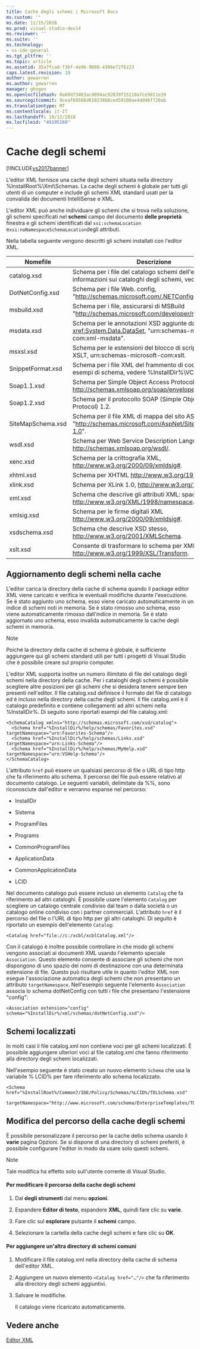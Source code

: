 ```yaml
---
title: Cache degli schemi | Microsoft Docs
ms.custom: ''
ms.date: 11/15/2016
ms.prod: visual-studio-dev14
ms.reviewer: ''
ms.suite: ''
ms.technology:
- vs-ide-general
ms.tgt_pltfrm: ''
ms.topic: article
ms.assetid: 35a7fcad-f3bf-4a96-9008-4306e7276223
caps.latest.revision: 10
author: gewarren
ms.author: gewarren
manager: ghogen
ms.openlocfilehash: 0a60d73463acd094ac92839f15110a7ce9811e39
ms.sourcegitcommit: 9ceaf69568d61023868ced59108ae4dd46f720ab
ms.translationtype: MT
ms.contentlocale: it-IT
ms.lasthandoff: 10/12/2018
ms.locfileid: "49195169"
---
```

# <a name="schema-cache"></a>Cache degli schemi
[!INCLUDE[vs2017banner](../includes/vs2017banner.md)]

  
L'editor XML fornisce una cache degli schemi situata nella directory %InstallRoot%\Xml\Schemas. La cache degli schemi è globale per tutti gli utenti di un computer e include gli schemi XML standard usati per la convalida dei documenti IntelliSense e XML.  
  
 L'editor XML può anche individuare gli schemi che si trova nella soluzione, gli schemi specificati nel **schemi** campo del documento **delle proprietà** finestra e gli schemi identificati dal `xsi:schemaLocation` e`xsi:noNamespaceSchemaLocation`degli attributi.  
  
 Nella tabella seguente vengono descritti gli schemi installati con l'editor XML.  
  
|Nomefile|Descrizione|  
|--------------|-----------------|  
|catalog.xsd|Schema per i file del catalogo schemi dell'editor XML. Per informazioni sui cataloghi degli schemi, vedere di seguito.|  
|DotNetConfig.xsd|Schema per i file Web. config, "http://schemas.microsoft.com/.NETConfiguration/v2.0".|  
|msbuild.xsd|Schema per i file, assicurarsi di MSBuild "http://schemas.microsoft.com/developer/msbuild/2003".|  
|msdata.xsd|Schema per le annotazioni XSD aggiunte dalla classe <xref:System.Data.DataSet>, "urn:schemas-microsoft-com:xml-msdata".|  
|msxsl.xsd|Schema per le estensioni del blocco di script Microsoft XSLT, urn:schemas-microsoft-com:xslt.|  
|SnippetFormat.xsd|Schema per i file XML del frammento di codice. Per esempi di schema, vedere %InstallDir%\VC#\Expansions.|  
|Soap1.1.xsd|Schema per Simple Object Access Protocol (SOAP) 1.1, http://schemas.xmlsoap.org/soap/envelope/.|  
|Soap1.2.xsd|Schema per il protocollo SOAP (Simple Object Access Protocol) 1.2.|  
|SiteMapSchema.xsd|Schema per il file XML di mappa del sito ASP.NET, "http://schemas.microsoft.com/AspNet/SiteMap-File-1.0".|  
|wsdl.xsd|Schema per Web Service Description Language, http://schemas.xmlsoap.org/wsdl/.|  
|xenc.xsd|Schema per la crittografia XML, http://www.w3.org/2000/09/xmldsig#.|  
|xhtml.xsd|Schema per XHTML http://www.w3.org/1999/xhtml.|  
|xlink.xsd|Schema per XLink 1.0, http://www.w3.org/1999/xlink.|  
|xml.xsd|Schema che descrive gli attributi XML: space e XML: lang, http://www.w3.org/XML/1998/namespace.|  
|xmlsig.xsd|Schema per le firme digitali XML http://www.w3.org/2000/09/xmldsig#.|  
|xsdschema.xsd|Schema che descrive XSD stesso, http://www.w3.org/2001/XMLSchema.|  
|xslt.xsd|Consente di trasformare lo schema per XML, http://www.w3.org/1999/XSL/Transform.|  
  
## <a name="updating-schemas-in-the-cache"></a>Aggiornamento degli schemi nella cache  
 L'editor carica la directory della cache di schema quando il package editor XML viene caricato e verifica le eventuali modifiche durante l'esecuzione. Se è stato aggiunto uno schema, esso viene caricato automaticamente in un indice di schemi noti in memoria. Se è stato rimosso uno schema, esso viene automaticamente rimosso dall'indice in memoria. Se è stato aggiornato uno schema, esso invalida automaticamente la cache degli schemi in memoria.  
  
> [!NOTE]
>  Poiché la directory della cache di schema è globale, è sufficiente aggiungere qui gli schemi standard utili per tutti i progetti di Visual Studio che è possibile creare sul proprio computer.  
  
 L'editor XML supporta inoltre un numero illimitato di file del catalogo degli schemi nella directory della cache. Per i cataloghi degli schemi è possibile scegliere altre posizioni per gli schemi che si desidera tenere sempre ben presenti nell'editor. Il file catalog.xsd definisce il formato del file di catalogo ed è incluso nella directory della cache degli schemi. Il file catalog.xml è il catalogo predefinito e contiene collegamenti ad altri schemi nella %InstallDir%. Di seguito sono riportati esempi del file catalog.xml:  
  
```  
<SchemaCatalog xmlns="http://schemas.microsoft.com/xsd/catalog">  
  <Schema href="%InstallDir%/help/schemas/Favorites.xsd" targetNamespace="urn:Favorites-Schema"/>  
  <Schema href="%InstallDir%/help/schemas/Links.xsd" targetNamespace="urn:Links-Schema"/>  
  <Schema href="%InstallDir%/help/schemas/MyHelp.xsd" targetNamespace="urn:VSHelp-Schema"/>  
</SchemaCatalog>  
```  
  
 L'attributo `href` può essere un qualsiasi percorso di file o URL di tipo http che fa riferimento allo schema. Il percorso del file può essere relativo al documento catalogo. Le seguenti variabili, delimitate da %%, sono riconosciute dall'editor e verranno espanse nel percorso:  
  
-   InstallDir  
  
-   Sistema  
  
-   ProgramFiles  
  
-   Programs  
  
-   CommonProgramFiles  
  
-   ApplicationData  
  
-   CommonApplicationData  
  
-   LCID  
  
 Nel documento catalogo può essere incluso un elemento `Catalog` che fa riferimento ad altri cataloghi. È possibile usare l'elemento `Catalog` per scegliere un catalogo centrale condiviso dal team o dalla società o un catalogo online condiviso con i partner commerciali. L'attributo `href` è il percorso del file o l'URL di tipo http per gli altri cataloghi. Di seguito è riportato un esempio dell'elemento `Catalog`:  
  
```  
<Catalog href="file://c:/xcbl/xcblCatalog.xml"/>  
```  
  
 Con il catalogo è inoltre possibile controllare in che modo gli schemi vengono associati ai documenti XML usando l'elemento speciale `Association`. Questo elemento consente di associare gli schemi che non dispongono di uno spazio dei nomi di destinazione con una determinata estensione di file. Questo può risultare utile in quanto l'editor XML non esegue l'associazione automatica degli schemi che non presentano un attributo `targetNamespace`. Nell'esempio seguente l'elemento `Association` associa lo schema dotNetConfig con tutti i file che presentano l'estensione "config":  
  
```  
<Association extension="config" schema="%InstallDir%/xml/schemas/dotNetConfig.xsd"/>  
```  
  
## <a name="localized-schemas"></a>Schemi localizzati  
 In molti casi il file catalog.xml non contiene voci per gli schemi localizzati. È possibile aggiungere ulteriori voci al file catalog.xml che fanno riferimento alla directory degli schemi localizzati.  
  
 Nell'esempio seguente è stato creato un nuovo elemento `Schema` che usa la variabile % LCID% per fare riferimento allo schema localizzato.  
  
```  
<Schema href="%InstallRoot%/Common7/IDE/Policy/Schemas/%LCID%/TDLSchema.xsd"  
  targetNamespace="http://www.microsoft.com/schema/EnterpriseTemplates/TDLSchema"/>  
```  
  
## <a name="changing-the-location-of-the-schema-cache"></a>Modifica del percorso della cache degli schemi  
 È possibile personalizzare il percorso per la cache dello schema usando il **varie** pagina Opzioni. Se si dispone di una directory di schemi preferiti, è possibile configurare l'editor in modo da usare solo questi schemi.  
  
> [!NOTE]
>  Tale modifica ha effetto solo sull'utente corrente di Visual Studio.  
  
#### <a name="to-change-the-schema-cache-location"></a>Per modificare il percorso della cache degli schemi  
  
1.  Dal **degli strumenti** dal menu **opzioni**.  
  
2.  Espandere **Editor di testo**, espandere **XML**, quindi fare clic su **varie**.  
  
3.  Fare clic sul **esplorare** pulsante il **schemi** campo.  
  
4.  Selezionare la cartella della cache degli schemi e fare clic su **OK**.  
  
#### <a name="to-add-another-directory-of-common-schemas"></a>Per aggiungere un'altra directory di schemi comuni  
  
1.  Modificare il file catalog.xml nella directory della cache di schema dell'editor XML.  
  
2.  Aggiungere un nuovo elemento `<Catalog href="…"/>` che fa riferimento alla directory degli schemi aggiuntivi.  
  
3.  Salvare le modifiche.  
  
     Il catalogo viene ricaricato automaticamente.  
  
## <a name="see-also"></a>Vedere anche  
 [Editor XML](../xml-tools/xml-editor.md)



